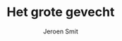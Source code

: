 ---
title: "Het grote gevecht"
author: "Jeroen Smit"
isbn: "9044634712"
isbn13: "9789044634716"
rating: "4"
publisher: "Prometheus"
pages: "448"
publishYear: "2019"
read: "2020"
goodreads_id: "48553020"
---